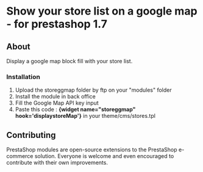 <h1>Show your store list on a google map - for prestashop 1.7</h1>
<h2>About</h2>
<p>Display a google map block fill with your store list.</p>
<h3>Installation</h3>
<ol>
<li>Upload the storeggmap folder by ftp on your "modules" folder</li>
<li>Install the module in back office</li>
<li>Fill the Google Map API key input</li>
<li>Paste this code : <strong>{widget name="storeggmap" hook='displaystoreMap'}</strong> in your theme/cms/stores.tpl</li>
</ol>

<h2>Contributing</h2>
<p>PrestaShop modules are open-source extensions to the PrestaShop e-commerce solution. Everyone is welcome and even encouraged to contribute with their own improvements.</p>
